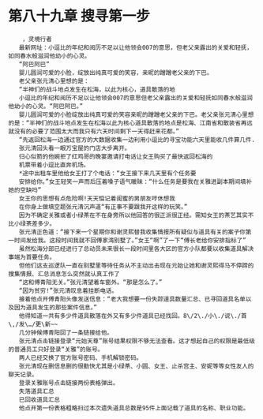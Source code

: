 # 第八十九章 搜寻第一步
        ，灵境行者
       最新网址：小逗比的年纪和阅历不足以让他领会007的意思，但老父亲露出的关爱和轻抚，如同春水般滋润他幼小的心灵。
       “阿巴阿巴”
       婴儿圆润可爱的小脸，绽放出纯真可爱的笑容，亲昵的蹭蹭老父亲的下巴。
       老父亲张元清心里想的是：
       “半神们的战斗地点发生在松海，以此为核心，道具散落的地
       小逗比的年纪和阅历不足以让他领会007的意思但老父亲露出的关爱和轻抚如同春水般滋润他幼小的心灵。“阿巴阿巴。”
       婴儿圆润可爱的小脸绽放出纯真可爱的笑容亲昵的蹭蹭老父亲的下巴。老父亲张元清心里想的是：“半神们的战斗地点发生在松海以此为核心道具散落的地点是松海、江南省和散装省再远就没有的必要了范围太大而我只有六天时间剩下一天得赶来花都。”
       “先返回松海一边通过官方的大数据收集一边利用小逗比的寻宝功能六天里能收几件算几件.
       张元清回头看一眼万宝屋的门店大步离开。
       归心似箭的他婉拒了红鸡哥的晚宴邀请打电话让女王购买了最快返回松海的
       机票带着小逗比直奔机场。
       *途中出租车里他给女王打了个电话：“女王接下来几天里有个任务要
       安排给你。”女王轻笑一声而后压着嗓子语气暖昧：“什么任务是要我在关雅进副本期间填补她的空缺吗”
       女王你的思想有点危险啊!天天惦记着闺蜜的男朋友哼休想我
       在你身上做填空题张元清沉声道“有正事不要跟我开这样的玩笑。”
       因为不确定关雅或者小绿茶在不在身旁所以他回答的很正派很正经。需知女王的茶艺其实不比小绿茶差多少。
       张元清正色道：“接下来一个星期你和谢灵熙替我收集情报所有疑似与道具有关的案子你第一时间发给我。这段时间我就不回傅家湾别墅了。”女王“啊”了一下“傅长老给你安排指标了”
       虽然松海分部已经进行了总动员未来很长一段时间里各大区的官方小队都要以收集道具解决事端为首要任务。
       但他们这支巡逻队一直在别墅里等待任务从不主动出击现在元始让她和谢灵熙得马不停蹄的搜集情报、汇总消息怎么突然就认真工作了
       “这和傅青阳无关。”张元清望着车窗外。“那是怎么了。”
       “因为贫穷!”张元清叹息着挂断电话。
       接着他点开傅青阳头像发送信息：“老大我想要一份失踪道具数量汇总、已寻回道具名单以及因为道具发生的那些案件信息。”
       他得知道一共有多少件道具散落在外又有多少件道具已经找回。8\/2\./小\./说\./首\,/发\…/更\新~~
       几分钟候傅青阳回了一条链接给他。
       张元清点击链接登录“元始天尊”账号结果权限不够无法查看。这才想起自己的权限是最低级的普通员工只好登录“关雅”的账号。
       两人已经交换了官方账号密码、手机解锁密码。
       张元清现在删信息删的很勤快尤其是小绿茶、小圆、女王、止杀宫主、安妮等等女性友人的聊天记录。
       登录关雅账号点击链接两份表格弹出。
       失落道具汇总
       已回收道具汇总
       他点开第一份表格粗略扫过本次遗失道具总数是95件上面记载了道具的名称、职业功能。
